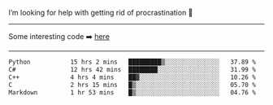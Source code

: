 I’m looking for help with getting rid of procrastination 🤔

-----

Some interesting code :arrow_right: [here](https://github.com/zhen8838/playground)

-----

<!--START_SECTION:waka-->

```txt
Python           15 hrs 2 mins   █████████▒░░░░░░░░░░░░░░░   37.89 %
C#               12 hrs 42 mins  ████████░░░░░░░░░░░░░░░░░   31.99 %
C++              4 hrs 4 mins    ██▓░░░░░░░░░░░░░░░░░░░░░░   10.26 %
C                2 hrs 15 mins   █▒░░░░░░░░░░░░░░░░░░░░░░░   05.70 %
Markdown         1 hr 53 mins    █▒░░░░░░░░░░░░░░░░░░░░░░░   04.76 %
```

<!--END_SECTION:waka-->

<!--
**zhen8838/zhen8838** is a ✨ _special_ ✨ repository because its `README.md` (this file) appears on your GitHub profile.

Here are some ideas to get you started:

- 🔭 I’m currently working on ...
- 🌱 I’m currently learning ...
- 👯 I’m looking to collaborate on ...
 ...
- 💬 Ask me about ...
- 📫 How to reach me: ...
- 😄 Pronouns: ...
- ⚡ Fun fact: ...
-->
